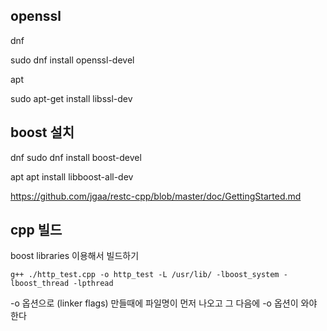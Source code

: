## openssl
dnf 

sudo dnf install openssl-devel


apt

sudo apt-get install libssl-dev



## boost 설치   
dnf
sudo dnf install boost-devel


apt
apt install libboost-all-dev




https://github.com/jgaa/restc-cpp/blob/master/doc/GettingStarted.md

## cpp 빌드

boost libraries 이용해서 빌드하기 
```
g++ ./http_test.cpp -o http_test -L /usr/lib/ -lboost_system -lboost_thread -lpthread
```

-o 옵션으로 (linker flags) 만들때에 파일명이 먼저 나오고 그 다음에 -o 옵션이 와야 한다 


